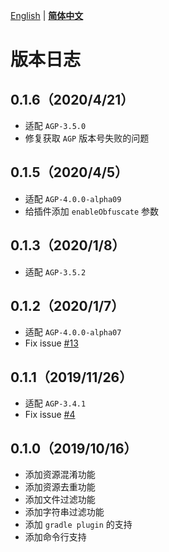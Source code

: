 [English](../en/CHANGELOG.md) | **[简体中文](CHANGELOG.md)**

# 版本日志
## 0.1.6（2020/4/21）
- 适配 `AGP-3.5.0`
- 修复获取 `AGP` 版本号失败的问题

## 0.1.5（2020/4/5）
- 适配 `AGP-4.0.0-alpha09`
- 给插件添加 `enableObfuscate` 参数

## 0.1.3（2020/1/8）
- 适配 `AGP-3.5.2`

## 0.1.2（2020/1/7）
- 适配 `AGP-4.0.0-alpha07`
-  Fix issue [#13](https://github.com/bytedance/AabResGuard/issues/13)

## 0.1.1（2019/11/26）
- 适配 `AGP-3.4.1`
- Fix issue [#4](https://github.com/bytedance/AabResGuard/issues/4)

## 0.1.0（2019/10/16）
- 添加资源混淆功能
- 添加资源去重功能
- 添加文件过滤功能
- 添加字符串过滤功能
- 添加 `gradle plugin` 的支持
- 添加命令行支持
